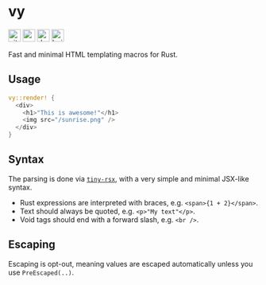 # vy

[<img alt="github" src="https://img.shields.io/badge/github-jonahlund/vy-8da0cb?style=for-the-badge&logo=github" height="25">](https://github.com/jonahlund/vy)
[<img alt="crates.io" src="https://img.shields.io/crates/v/vy.svg?style=for-the-badge&logo=rust" height="25">](https://crates.io/crates/vy)
[<img alt="docs.rs" src="https://img.shields.io/badge/docs.rs-vy-66c2a5?style=for-the-badge&logo=docs.rs" height="25">](https://docs.rs/vy)
[<img alt="build status" src="https://img.shields.io/github/actions/workflow/status/jonahlund/vy/ci.yml?branch=main&style=for-the-badge" height="25">](https://github.com/jonahlund/vy/actions?query=branch%3Amain)

Fast and minimal HTML templating macros for Rust.

## Usage

```rust
vy::render! {
  <div>
    <h1>"This is awesome!"</h1>
    <img src="/sunrise.png" />
  </div>
}
```

## Syntax

The parsing is done via [`tiny-rsx`](https://docs.rs/tiny-rsx), with a very simple and minimal JSX-like syntax.

- Rust expressions are interpreted with braces, e.g. `<span>{1 + 2}</span>`.
- Text should always be quoted, e.g. `<p>"My text"</p>`.
- Void tags should end with a forward slash, e.g. `<br />`.

## Escaping

Escaping is opt-out, meaning values are escaped automatically unless you use `PreEscaped(..)`.
